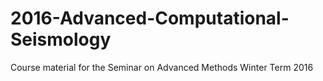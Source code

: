 # 2016-Advanced-Computational-Seismology
Course material for the Seminar on Advanced Methods Winter Term 2016
